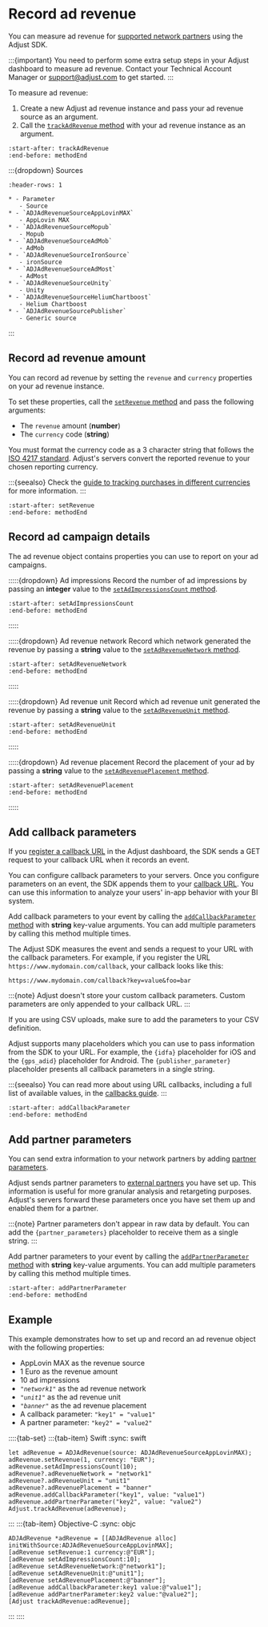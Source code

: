 # Record ad revenue

You can measure ad revenue for [supported network partners](https://help.adjust.com/en/article/ad-revenue) using the Adjust SDK.

:::{important}
You need to perform some extra setup steps in your Adjust dashboard to measure ad revenue. Contact your Technical Account Manager or <support@adjust.com> to get started.
:::

To measure ad revenue:

1. Create a new Adjust ad revenue instance and pass your ad revenue source as an argument.
2. Call the [`trackAdRevenue` method]() with your ad revenue instance as an argument.

```{include} /ios/fragments/Adjust.md
:start-after: trackAdRevenue
:end-before: methodEnd
```

:::{dropdown} Sources

```{list-table}
:header-rows: 1

* - Parameter
   - Source
* - `ADJAdRevenueSourceAppLovinMAX`
   - AppLovin MAX
* - `ADJAdRevenueSourceMopub`
   - Mopub
* - `ADJAdRevenueSourceAdMob`
   - AdMob
* - `ADJAdRevenueSourceIronSource`
   - ironSource
* - `ADJAdRevenueSourceAdMost`
   - AdMost
* - `ADJAdRevenueSourceUnity`
   - Unity
* - `ADJAdRevenueSourceHeliumChartboost`
   - Helium Chartboost
* - `ADJAdRevenueSourcePublisher`
   - Generic source
```
:::

## Record ad revenue amount

You can record ad revenue by setting the `revenue` and `currency` properties on your ad revenue instance.

To set these properties, call the [`setRevenue` method]() and pass the following arguments:

* The `revenue` amount (**number**)
* The `currency` code (**string**)

You must format the currency code as a 3 character string that follows the [ISO 4217 standard](https://www.iban.com/currency-codes). Adjust's servers convert the reported revenue to your chosen reporting currency. 

:::{seealso}
Check the [guide to tracking purchases in different currencies](https://help.adjust.com/en/article/currency-conversion) for more information.
:::

```{include} /ios/fragments/ADJAdRevenue.md
:start-after: setRevenue
:end-before: methodEnd
```

## Record ad campaign details

The ad revenue object contains properties you can use to report on your ad campaigns.

:::::{dropdown} Ad impressions
Record the number of ad impressions by passing an **integer** value to the [`setAdImpressionsCount` method]().

```{include} /ios/fragments/ADJAdRevenue.md
:start-after: setAdImpressionsCount
:end-before: methodEnd
```
:::::

:::::{dropdown} Ad revenue network
Record which network generated the revenue by passing a **string** value to the [`setAdRevenueNetwork` method]().

```{include} /ios/fragments/ADJAdRevenue.md
:start-after: setAdRevenueNetwork
:end-before: methodEnd
```
:::::

:::::{dropdown} Ad revenue unit
Record which ad revenue unit generated the revenue by passing a **string** value to the [`setAdRevenueUnit` method]().

```{include} /ios/fragments/ADJAdRevenue.md
:start-after: setAdRevenueUnit
:end-before: methodEnd
```
:::::

:::::{dropdown} Ad revenue placement
Record the placement of your ad by passing a **string** value to the [`setAdRevenuePlacement` method]().

```{include} /ios/fragments/ADJAdRevenue.md
:start-after: setAdRevenuePlacement
:end-before: methodEnd
```
:::::

## Add callback parameters

If you [register a callback URL](https://help.adjust.com/en/article/best-practices-callbacks) in the Adjust dashboard, the SDK sends a GET request to your callback URL when it records an event.

You can configure callback parameters to your servers. Once you configure parameters on an event, the SDK appends them to your [callback URL](https://help.adjust.com/en/article/raw-data-exports). You can use this information to analyze your users' in-app behavior with your BI system.

Add callback parameters to your event by calling the [`addCallbackParameter` method]() with **string** key-value arguments. You can add multiple parameters by calling this method multiple times.

The Adjust SDK measures the event and sends a request to your URL with the callback parameters. For example, if you register the URL `https://www.mydomain.com/callback`, your callback looks like this:

```{code-block} url
https://www.mydomain.com/callback?key=value&foo=bar
```

:::{note}
Adjust doesn't store your custom callback parameters. Custom parameters are only appended to your callback URL.
:::

If you are using CSV uploads, make sure to add the parameters to your CSV definition.

Adjust supports many placeholders which you can use to pass information from the SDK to your URL. For example, the `{idfa}` placeholder for iOS and the `{gps_adid}` placeholder for Android. The `{publisher_parameter}` placeholder presents all callback parameters in a single string.

:::{seealso}
You can read more about using URL callbacks, including a full list of available values, in the [callbacks guide](https://help.adjust.com/en/article/callbacks).
:::

```{include} /ios/fragments/ADJAdRevenue.md
:start-after: addCallbackParameter
:end-before: methodEnd
```

## Add partner parameters

You can send extra information to your network partners by adding [partner parameters](https://help.adjust.com/en/article/advanced-event-setup#receive-custom-data-with-partner-parameters).

Adjust sends partner parameters to [external partners](https://help.adjust.com/en/article/integrated-partners) you have set up. This information is useful for more granular analysis and retargeting purposes. Adjust's servers forward these parameters once you have set them up and enabled them for a partner.

:::{note}
Partner parameters don't appear in raw data by default. You can add the `{partner_parameters}` placeholder to receive them as a single string.
:::

Add partner parameters to your event by calling the [`addPartnerParameter` method]() with **string** key-value arguments. You can add multiple parameters by calling this method multiple times.

```{include} /ios/fragments/ADJAdRevenue.md
:start-after: addPartnerParameter
:end-before: methodEnd
```

## Example

This example demonstrates how to set up and record an ad revenue object with the following properties:

* AppLovin MAX as the revenue source
* 1 Euro as the revenue amount
* 10 ad impressions
* *`"network1"`* as the ad revenue network
* *`"unit1"`* as the ad revenue unit
* *`"banner"`* as the ad revenue placement
* A callback parameter: `"key1" = "value1"`
* A partner parameter: `"key2" = "value2"`

::::{tab-set}
:::{tab-item} Swift
:sync: swift

```{code-block} swift
let adRevenue = ADJAdRevenue(source: ADJAdRevenueSourceAppLovinMAX);
adRevenue.setRevenue(1, currency: "EUR");
adRevenue.setAdImpressionsCount(10);
adRevenue?.adRevenueNetwork = "network1"
adRevenue?.adRevenueUnit = "unit1"
adRevenue?.adRevenuePlacement = "banner"
adRevenue.addCallbackParameter("key1", value: "value1")
adRevenue.addPartnerParameter("key2", value: "value2")
Adjust.trackAdRevenue(adRevenue);
```
:::
:::{tab-item} Objective-C
:sync: objc

```{code-block} objc
ADJAdRevenue *adRevenue = [[ADJAdRevenue alloc] initWithSource:ADJAdRevenueSourceAppLovinMAX];
[adRevenue setRevenue:1 currency:@"EUR"];
[adRevenue setAdImpressionsCount:10];
[adRevenue setAdRevenueNetwork:@"network1"];
[adRevenue setAdRevenueUnit:@"unit1"];
[adRevenue setAdRevenuePlacement:@"banner"];
[adRevenue addCallbackParameter:key1 value:@"value1"];
[adRevenue addPartnerParameter:key2 value:"@value2"];
[Adjust trackAdRevenue:adRevenue];
```
:::
::::
